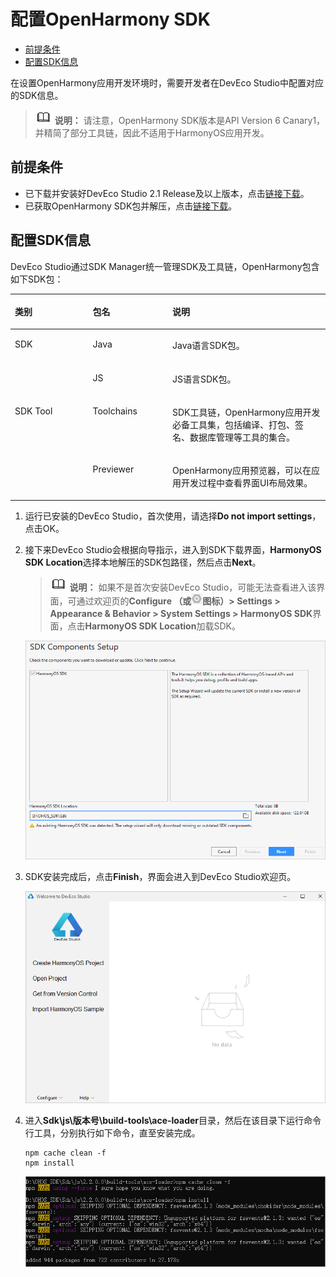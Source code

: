 # 配置OpenHarmony SDK<a name="ZH-CN_TOPIC_0000001113561194"></a>

-   [前提条件](#section164161442154812)
-   [配置SDK信息](#section1265592425017)

在设置OpenHarmony应用开发环境时，需要开发者在DevEco Studio中配置对应的SDK信息。

>![](public_sys-resources/icon-note.gif) **说明：** 
>请注意，OpenHarmony SDK版本是API Version 6 Canary1，并精简了部分工具链，因此不适用于HarmonyOS应用开发。

## 前提条件<a name="section164161442154812"></a>

-   已下载并安装好DevEco Studio 2.1 Release及以上版本，点击[链接下载](https://developer.harmonyos.com/cn/develop/deveco-studio#download)。
-   已获取OpenHarmony SDK包并解压，点击[链接下载](https://mirror.iscas.ac.cn/OpenHarmony/sdk/)。

## 配置SDK信息<a name="section1265592425017"></a>

DevEco Studio通过SDK Manager统一管理SDK及工具链，OpenHarmony包含如下SDK包：

<a name="table64565810577"></a>
<table><thead align="left"><tr id="row12455580576"><th class="cellrowborder" valign="top" width="24.709999999999997%" id="mcps1.1.4.1.1"><p id="p34565812572"><a name="p34565812572"></a><a name="p34565812572"></a>类别</p>
</th>
<th class="cellrowborder" valign="top" width="25.3%" id="mcps1.1.4.1.2"><p id="p104675817575"><a name="p104675817575"></a><a name="p104675817575"></a>包名</p>
</th>
<th class="cellrowborder" valign="top" width="49.99%" id="mcps1.1.4.1.3"><p id="p194610586574"><a name="p194610586574"></a><a name="p194610586574"></a>说明</p>
</th>
</tr>
</thead>
<tbody><tr id="row134615875716"><td class="cellrowborder" rowspan="2" valign="top" width="24.709999999999997%" headers="mcps1.1.4.1.1 "><p id="p8312243811"><a name="p8312243811"></a><a name="p8312243811"></a>SDK</p>
</td>
<td class="cellrowborder" valign="top" width="25.3%" headers="mcps1.1.4.1.2 "><p id="p674413467918"><a name="p674413467918"></a><a name="p674413467918"></a>Java</p>
</td>
<td class="cellrowborder" valign="top" width="49.99%" headers="mcps1.1.4.1.3 "><p id="p107441464917"><a name="p107441464917"></a><a name="p107441464917"></a>Java语言SDK包。</p>
</td>
</tr>
<tr id="row44334409916"><td class="cellrowborder" valign="top" headers="mcps1.1.4.1.1 "><p id="p1946175813574"><a name="p1946175813574"></a><a name="p1946175813574"></a>JS</p>
</td>
<td class="cellrowborder" valign="top" headers="mcps1.1.4.1.2 "><p id="p54625885713"><a name="p54625885713"></a><a name="p54625885713"></a>JS语言SDK包。</p>
</td>
</tr>
<tr id="row14474585576"><td class="cellrowborder" rowspan="2" valign="top" width="24.709999999999997%" headers="mcps1.1.4.1.1 "><p id="p124765819578"><a name="p124765819578"></a><a name="p124765819578"></a>SDK Tool</p>
</td>
<td class="cellrowborder" valign="top" width="25.3%" headers="mcps1.1.4.1.2 "><p id="p1947135818571"><a name="p1947135818571"></a><a name="p1947135818571"></a>Toolchains</p>
</td>
<td class="cellrowborder" valign="top" width="49.99%" headers="mcps1.1.4.1.3 "><p id="p7471158105711"><a name="p7471158105711"></a><a name="p7471158105711"></a>SDK工具链，OpenHarmony应用开发必备工具集，包括编译、打包、签名、数据库管理等工具的集合。</p>
</td>
</tr>
<tr id="row337931010"><td class="cellrowborder" valign="top" headers="mcps1.1.4.1.1 "><p id="p193791108"><a name="p193791108"></a><a name="p193791108"></a>Previewer</p>
</td>
<td class="cellrowborder" valign="top" headers="mcps1.1.4.1.2 "><p id="p1238951018"><a name="p1238951018"></a><a name="p1238951018"></a>OpenHarmony应用预览器，可以在应用开发过程中查看界面UI布局效果。</p>
</td>
</tr>
</tbody>
</table>

1.  运行已安装的DevEco Studio，首次使用，请选择**Do not import settings**，点击OK。
2.  接下来DevEco Studio会根据向导指示，进入到SDK下载界面，**HarmonyOS SDK Location**选择本地解压的SDK包路径，然后点击**Next**。

    >![](public_sys-resources/icon-note.gif) **说明：** 
    >如果不是首次安装DevEco Studio，可能无法查看进入该界面，可通过欢迎页的**Configure （或**![](figures/zh-cn_image_0000001117475774.png)**图标）\> Settings \> Appearance & Behavior \> System Settings \> HarmonyOS SDK**界面，点击**HarmonyOS SDK Location**加载SDK。

    ![](figures/zh-cn_image_0000001117288684.png)

3.  SDK安装完成后，点击**Finish**，界面会进入到DevEco Studio欢迎页。

    ![](figures/zh-cn_image_0000001162781359.png)

4.  进入**Sdk\\js\\版本号\\build-tools\\ace-loader**目录，然后在该目录下运行命令行工具，分别执行如下命令，直至安装完成。

    ```
    npm cache clean -f
    npm install
    ```

    ![](figures/zh-cn_image_0000001163170097.png)


